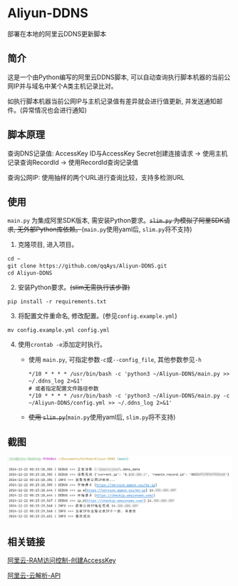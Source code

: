 # Aliyun-DDNS

部署在本地的阿里云DDNS更新脚本

## 简介

这是一个由Python编写的阿里云DDNS脚本, 可以自动查询执行脚本机器的当前公网IP并与域名中某个A类主机记录比对。

如执行脚本机器当前公网IP与主机记录值有差异就会进行值更新, 并发送通知邮件。(异常情况也会进行通知)

## 脚本原理

查询DNS记录值: AccessKey ID与AccessKey Secret创建连接请求 -> 使用主机记录查询RecordId -> 使用RecordId查询记录值

查询公网IP: 使用抽样的两个URL进行查询比较，支持多检测URL

## 使用

`main.py` 为集成阿里SDK版本, 需安装Python要求。~~`slim.py` 为模拟了阿里SDK请求, 无外部Python库依赖。~~(`main.py`使用yaml后, `slim.py`将不支持)

1. 克隆项目, 进入项目。

```shell
cd ~
git clone https://github.com/qqAys/Aliyun-DDNS.git
cd Aliyun-DDNS
```

2. 安装Python要求。~~(slim无需执行该步骤)~~

```shell
pip install -r requirements.txt
```

3. 将配置文件重命名, 修改配置。(参见`config.example.yml`)

```shell
mv config.example.yml config.yml
```

4. 使用`crontab -e`添加定时执行。

   - 使用 `main.py`, 可指定参数`-c`或`--config_file`, 其他参数参见`-h`
   
       ```shell
       */10 * * * * /usr/bin/bash -c 'python3 ~/Aliyun-DDNS/main.py >> ~/.ddns_log 2>&1'
       # 或者指定配置文件路径参数
       */10 * * * * /usr/bin/bash -c 'python3 ~/Aliyun-DDNS/main.py -c ~/Aliyun-DDNS/config.yml >> ~/.ddns_log 2>&1'
       ```

   - ~~使用 `slim.py`~~(`main.py`使用yaml后, `slim.py`将不支持)

## 截图

![ddns.log](./img/Snipaste_2024-12-22_00-48-48.png)

## 相关链接

[阿里云-RAM访问控制-创建AccessKey](https://ram.console.aliyun.com/manage/ak)

[阿里云-云解析-API](https://next.api.aliyun.com/api/Alidns/2015-01-09)
